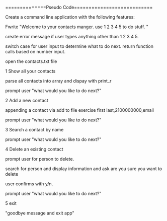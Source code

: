 
==============Pseudo Code===========================

Create a command line application with the following features:

Fwrite "Welcome to your contacts manger. use 1 2 3 4 5 to do stuff. " 

create error message if user types anything other than 1 2 3 4 5. 

switch case for user input to determine what to do next. return function calls based on number input. 

open the contacts.txt file

1 Show all your contacts



parse all contacts into array and dispay with print_r


prompt user "what would you like to do next?"


2 Add a new contact

appending a contact via add to file exercise
first last,2100000000,email

prompt user "what would you like to do next?"

3 Search a contact by name




prompt user "what would you like to do next?"


4 Delete an existing contact

prompt user for person to delete.

search for person and display information and ask are you sure you want to delete


user confirms with y/n. 



prompt user "what would you like to do next?"



5 exit

"goodbye message and exit app"